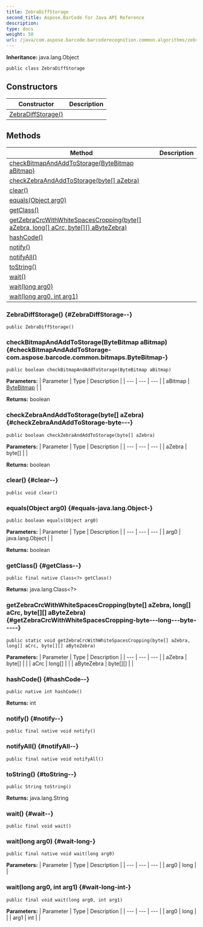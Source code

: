 ```yaml
---
title: ZebraDiffStorage
second_title: Aspose.BarCode for Java API Reference
description: 
type: docs
weight: 50
url: /java/com.aspose.barcode.barcoderecognition.common.algorithms/zebradiffstorage/
---
```

**Inheritance:**
java.lang.Object
```
public class ZebraDiffStorage
```
## Constructors

| Constructor | Description |
| --- | --- |
| [ZebraDiffStorage()](#ZebraDiffStorage--) |  |
## Methods

| Method | Description |
| --- | --- |
| [checkBitmapAndAddToStorage(ByteBitmap aBitmap)](#checkBitmapAndAddToStorage-com.aspose.barcode.common.bitmaps.ByteBitmap-) |  |
| [checkZebraAndAddToStorage(byte[] aZebra)](#checkZebraAndAddToStorage-byte---) |  |
| [clear()](#clear--) |  |
| [equals(Object arg0)](#equals-java.lang.Object-) |  |
| [getClass()](#getClass--) |  |
| [getZebraCrcWithWhiteSpacesCropping(byte[] aZebra, long[] aCrc, byte[][] aByteZebra)](#getZebraCrcWithWhiteSpacesCropping-byte---long---byte-----) |  |
| [hashCode()](#hashCode--) |  |
| [notify()](#notify--) |  |
| [notifyAll()](#notifyAll--) |  |
| [toString()](#toString--) |  |
| [wait()](#wait--) |  |
| [wait(long arg0)](#wait-long-) |  |
| [wait(long arg0, int arg1)](#wait-long-int-) |  |
### ZebraDiffStorage() {#ZebraDiffStorage--}
```
public ZebraDiffStorage()
```


### checkBitmapAndAddToStorage(ByteBitmap aBitmap) {#checkBitmapAndAddToStorage-com.aspose.barcode.common.bitmaps.ByteBitmap-}
```
public boolean checkBitmapAndAddToStorage(ByteBitmap aBitmap)
```




**Parameters:**
| Parameter | Type | Description |
| --- | --- | --- |
| aBitmap | [ByteBitmap](../../com.aspose.barcode.common.bitmaps/bytebitmap) |  |

**Returns:**
boolean
### checkZebraAndAddToStorage(byte[] aZebra) {#checkZebraAndAddToStorage-byte---}
```
public boolean checkZebraAndAddToStorage(byte[] aZebra)
```




**Parameters:**
| Parameter | Type | Description |
| --- | --- | --- |
| aZebra | byte[] |  |

**Returns:**
boolean
### clear() {#clear--}
```
public void clear()
```




### equals(Object arg0) {#equals-java.lang.Object-}
```
public boolean equals(Object arg0)
```




**Parameters:**
| Parameter | Type | Description |
| --- | --- | --- |
| arg0 | java.lang.Object |  |

**Returns:**
boolean
### getClass() {#getClass--}
```
public final native Class<?> getClass()
```




**Returns:**
java.lang.Class<?>
### getZebraCrcWithWhiteSpacesCropping(byte[] aZebra, long[] aCrc, byte[][] aByteZebra) {#getZebraCrcWithWhiteSpacesCropping-byte---long---byte-----}
```
public static void getZebraCrcWithWhiteSpacesCropping(byte[] aZebra, long[] aCrc, byte[][] aByteZebra)
```




**Parameters:**
| Parameter | Type | Description |
| --- | --- | --- |
| aZebra | byte[] |  |
| aCrc | long[] |  |
| aByteZebra | byte[][] |  |

### hashCode() {#hashCode--}
```
public native int hashCode()
```




**Returns:**
int
### notify() {#notify--}
```
public final native void notify()
```




### notifyAll() {#notifyAll--}
```
public final native void notifyAll()
```




### toString() {#toString--}
```
public String toString()
```




**Returns:**
java.lang.String
### wait() {#wait--}
```
public final void wait()
```




### wait(long arg0) {#wait-long-}
```
public final native void wait(long arg0)
```




**Parameters:**
| Parameter | Type | Description |
| --- | --- | --- |
| arg0 | long |  |

### wait(long arg0, int arg1) {#wait-long-int-}
```
public final void wait(long arg0, int arg1)
```




**Parameters:**
| Parameter | Type | Description |
| --- | --- | --- |
| arg0 | long |  |
| arg1 | int |  |

